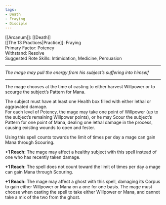 ```yaml
---
tags:
- Death
- Fraying
- Disciple
---
```


[[Arcanum]]: [[Death]]\
[[The 13 Practices|Practice]]: Fraying\
Primary Factor: Potency\
Withstand: Resolve\
Suggested Rote Skills: Intimidation, Medicine, Persuasion

---

_The mage may pull the energy from his subject’s suffering into himself_

---

The mage chooses at the time of casting to either harvest Willpower or to scourge the subject’s Pattern for Mana. 

The subject must have at least one Health box filled with either lethal or aggravated damage.\
For each level of Potency, the mage may take one point of Willpower (up to the subject’s remaining Willpower points), or he may Scour the subject’s Pattern for one point of Mana, dealing one lethal damage in the process, causing existing wounds to open and fester. 

Using this spell counts towards the limit of times per day a mage can gain Mana through Scouring.

**+1 Reach:** The mage may affect a healthy subject with this spell instead of one who has recently taken damage. 

**+1 Reach:** The spell does not count toward the limit of times per day a mage can gain Mana through Scouring.

**+1 Reach:** The mage may affect a ghost with this spell, damaging its Corpus to gain either Willpower or Mana on a one for one basis. The mage must choose when casting the spell to take either Willpower or Mana, and cannot take a mix of the two from the ghost.